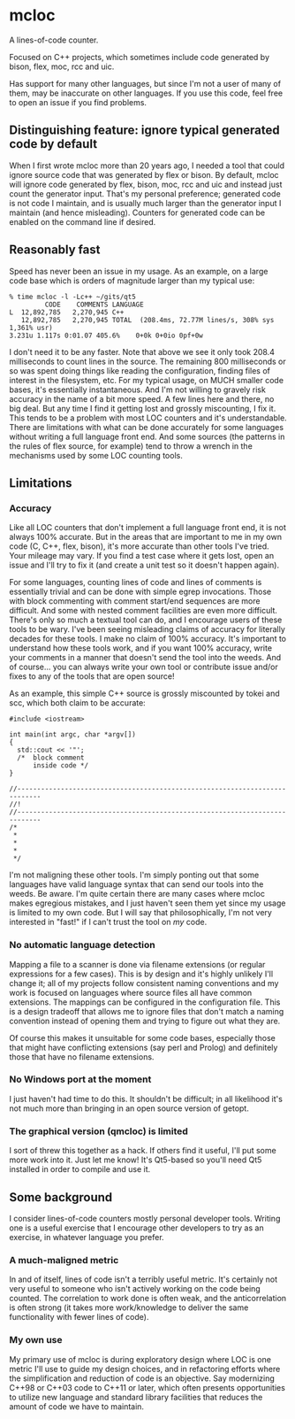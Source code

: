 # mcloc
A lines-of-code counter.

Focused on C++ projects, which sometimes include code generated
by bison, flex, moc, rcc and uic.

Has support for many other languages, but since I'm not a user of many
of them, may be inaccurate on other languages.  If you use this code,
feel free to open an issue if you find problems.

## Distinguishing feature: ignore typical generated code by default
When I first wrote mcloc more than 20 years ago, I needed a tool that
could ignore source code that was generated by flex or bison.  By
default, mcloc will ignore code generated by flex, bison, moc, rcc and
uic and instead just count the generator input.  That's my personal
preference; generated code is not code I maintain, and is usually much
larger than the generator input I maintain (and hence misleading).
Counters for generated code can be enabled on the command line if
desired.

## Reasonably fast
Speed has never been an issue in my usage.  As an example,
on a large code base which is orders of magnitude larger than my
typical use:

```
% time mcloc -l -Lc++ ~/gits/qt5
         CODE    COMMENTS LANGUAGE                                             
L  12,892,785   2,270,945 C++                                                  
   12,892,785   2,270,945 TOTAL  (208.4ms, 72.77M lines/s, 308% sys 1,361% usr)
3.231u 1.117s 0:01.07 405.6%    0+0k 0+0io 0pf+0w
```

I don't need it to be any faster.  Note that above we see it only took
208.4 milliseconds to count lines in the source.  The remaining 800
milliseconds or so was spent doing things like reading the configuration,
finding files of interest in the filesystem, etc.  For my typical usage,
on MUCH smaller code bases, it's essentially instantaneous.  And I'm not
willing to gravely risk accuracy in the name of a bit more speed.  A few
lines here and there, no big deal.  But any time I find it getting lost
and grossly miscounting, I fix it.  This tends to be a problem with most
LOC counters and it's understandable.  There are limitations with what
can be done accurately for some languages without writing a full language
front end.  And some sources (the patterns in the rules of flex source,
for example) tend to throw a wrench in the mechanisms used by some LOC
counting tools.

## Limitations

### Accuracy
Like all LOC counters that don't implement a full language front end,
it is not always 100% accurate.  But in the areas that are important
to me in my own code (C, C++, flex, bison), it's more accurate than
other tools I've tried.  Your mileage may vary.  If you find a test
case where it gets lost, open an issue and I'll try to fix it (and
create a unit test so it doesn't happen again).

For some languages, counting lines of code and lines of comments is
essentially trivial and can be done with simple egrep invocations.
Those with block commenting with comment start/end sequences are
more difficult.  And some with nested comment facilities are even
more difficult.  There's only so much a textual tool can do, and
I encourage users of these tools to be wary.  I've been seeing
misleading claims of accuracy for literally decades for these tools.
I make no claim of 100% accuracy.  It's important to understand
how these tools work, and if you want 100% accuracy, write your
comments in a manner that doesn't send the tool into the weeds.
And of course... you can always write your own tool or contribute
issue and/or fixes to any of the tools that are open source!

As an example, this simple C++ source is grossly miscounted by tokei and scc,
which both claim to be accurate:

```
#include <iostream>

int main(int argc, char *argv[])
{
  std::cout << '"';
  /*  block comment
      inside code */
}

//----------------------------------------------------------------------------
//!
//----------------------------------------------------------------------------
/*  
 *
 *
 *
 */
```

I'm not maligning these other tools.  I'm simply ponting out that some languages
have valid language syntax that can send our tools into the weeds.  Be aware.
I'm quite certain there are many cases where mcloc makes egregious mistakes, and
I just haven't seen them yet since my usage is limited to my own code.  But I will
say that philosophically, I'm not very interested in "fast!" if I can't trust the
tool on _my_ code.

### No automatic language detection
Mapping a file to a scanner is done via filename extensions (or
regular expressions for a few cases).  This is by design and it's
highly unlikely I'll change it; all of my projects follow consistent
naming conventions and my work is focused on languages where source
files all have common extensions.  The mappings can be configured in
the configuration file.  This is a design tradeoff that allows
me to ignore files that don't match a naming convention instead
of opening them and trying to figure out what they are.

Of course this makes it unsuitable for some code bases, especially
those that might have conflicting extensions (say perl and Prolog)
and definitely those that have no filename extensions.

### No Windows port at the moment
I just haven't had time to do this.  It shouldn't be difficult; in
all likelihood it's not much more than bringing in an open source
version of getopt.

### The graphical version (qmcloc) is limited
I sort of threw this together as a hack.  If others find it useful,
I'll put some more work into it.  Just let me know!  It's Qt5-based
so you'll need Qt5 installed in order to compile and use it.

## Some background
I consider lines-of-code counters mostly personal developer tools.
Writing one is a useful exercise that I encourage other developers to
try as an exercise, in whatever language you prefer.

### A much-maligned metric
In and of itself, lines of code isn't a terribly useful metric.  It's
certainly not very useful to someone who isn't actively working on the
code being counted.  The correlation to work done is often weak, and the
anticorrelation is often strong (it takes more work/knowledge to deliver
the same functionality with fewer lines of code).

### My own use
My primary use of mcloc is during exploratory design where LOC is one
metric I'll use to guide my design choices, and in refactoring efforts
where the simplification and reduction of code is an objective.  Say
modernizing C++98 or C++03 code to C++11 or later, which often presents
opportunities to utilize new language and standard library facilities
that reduces the amount of code we have to maintain.
